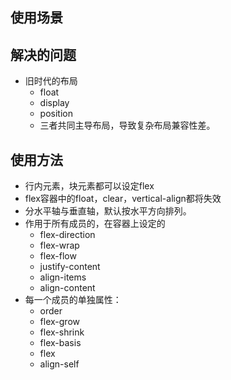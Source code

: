 ## 使用场景
## 解决的问题
* 旧时代的布局
  * float
  * display
  * position
  * 三者共同主导布局，导致复杂布局兼容性差。

## 使用方法
* 行内元素，块元素都可以设定flex
* flex容器中的float，clear，vertical-align都将失效
* 分水平轴与垂直轴，默认按水平方向排列。
* 作用于所有成员的，在容器上设定的
  * flex-direction
  * flex-wrap
  * flex-flow
  * justify-content
  * align-items
  * align-content
* 每一个成员的单独属性：
  * order
  * flex-grow
  * flex-shrink
  * flex-basis
  * flex
  * align-self